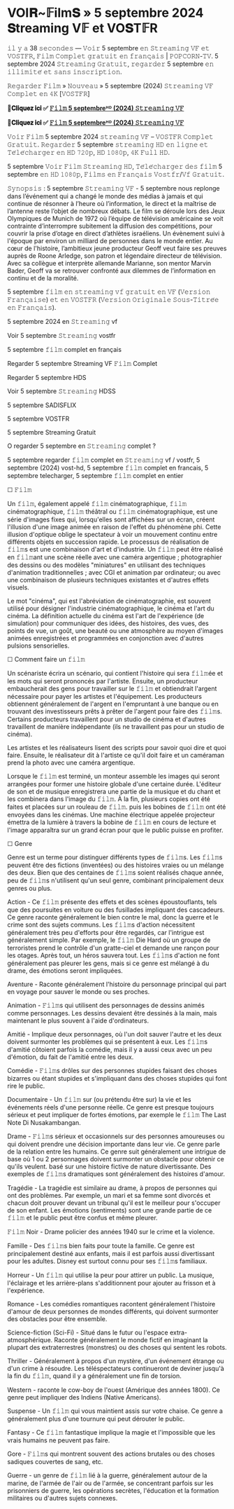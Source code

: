 # VOI𝐑~𝔽ilm𝐒 » 5 septembre 2024 𝐒treaming V𝔽 et VO𝐒T𝔽R
𝚒𝚕 𝚢 𝚊 38 𝚜𝚎𝚌𝚘𝚗𝚍𝚎𝚜 — 𝚅𝚘𝚒𝚛 5 septembre 𝚎𝚗 𝚂𝚝𝚛𝚎𝚊𝚖𝚒𝚗𝚐 𝚅𝙵 𝚎𝚝 𝚅𝙾𝚂𝚃𝙵𝚁, 𝙵𝚒𝚕𝚖 𝙲𝚘𝚖𝚙𝚕𝚎𝚝 𝚐𝚛𝚊𝚝𝚞𝚒𝚝 𝚎𝚗 𝚏𝚛𝚊𝚗𝚌̧𝚊𝚒𝚜 | 𝙿𝙾𝙿𝙲𝙾𝚁𝙽-𝚃𝚅. 5 septembre 2024 𝚂𝚝𝚛𝚎𝚊𝚖𝚒𝚗𝚐 𝙶𝚛𝚊𝚝𝚞𝚒𝚝, 𝚛𝚎𝚐𝚊𝚛𝚍𝚎𝚛 5 septembre 𝚎𝚗 𝚒𝚕𝚕𝚒𝚖𝚒𝚝𝚎́ 𝚎𝚝 𝚜𝚊𝚗𝚜 𝚒𝚗𝚜𝚌𝚛𝚒𝚙𝚝𝚒𝚘𝚗.

𝚁𝚎𝚐𝚊𝚛𝚍𝚎𝚛 𝙵𝚒𝚕𝚖 » 𝙽𝚘𝚞𝚟𝚎𝚊𝚞 » 5 septembre (2024) 𝚂𝚝𝚛𝚎𝚊𝚖𝚒𝚗𝚐 𝚅𝙵 𝙲𝚘𝚖𝚙𝚕𝚎𝚝 𝚎𝚗 𝟺𝙺 [𝚅𝙾𝚂𝚃𝙵𝚁]

**🔸𝐂𝐥𝐢𝐪𝐮𝐞𝐳 𝐢𝐜𝐢 ✅ [𝙵𝚒𝚕𝚖 5 septembreᴴᴰ (2024) 𝚂𝚝𝚛𝚎𝚊𝚖𝚒𝚗𝚐 𝚅𝙵](https://t.co/mFrB0iMMAO)**

**🔸𝐂𝐥𝐢𝐪𝐮𝐞𝐳 𝐢𝐜𝐢 ✅ [𝙵𝚒𝚕𝚖 5 septembreᴴᴰ (2024) 𝚂𝚝𝚛𝚎𝚊𝚖𝚒𝚗𝚐 𝚅𝙵](https://t.co/mFrB0iMMAO)**

𝚅𝚘𝚒𝚛 𝙵𝚒𝚕𝚖 5 septembre 2024 𝚜𝚝𝚛𝚎𝚊𝚖𝚒𝚗𝚐 𝚅𝙵 – 𝚅𝙾𝚂𝚃𝙵𝚁 𝙲𝚘𝚖𝚙𝚕𝚎𝚝 𝙶𝚛𝚊𝚝𝚞𝚒𝚝. 𝚁𝚎𝚐𝚊𝚛𝚍𝚎𝚛 5 septembre 𝚜𝚝𝚛𝚎𝚊𝚖𝚒𝚗𝚐 𝙷𝙳 𝚎𝚗 𝚕𝚒𝚐𝚗𝚎 𝚎𝚝 𝚃𝚎́𝚕𝚎́𝚌𝚑𝚊𝚛𝚐𝚎𝚛 𝚎𝚗 𝙷𝙳 𝟽𝟸𝟶𝚙, 𝙷𝙳 𝟷𝟶𝟾𝟶𝚙, 𝟺𝙺 𝙵𝚞𝚕𝚕 𝙷𝙳.

5 septembre 𝚅𝚘𝚒𝚛 𝙵𝚒𝚕𝚖 𝚂𝚝𝚛𝚎𝚊𝚖𝚒𝚗𝚐 𝙷𝙳, 𝚃𝚎́𝚕𝚎́𝚌𝚑𝚊𝚛𝚐𝚎𝚛 𝚍𝚎𝚜 𝚏𝚒𝚕𝚖 5 septembre 𝚎𝚗 𝙷𝙳 𝟷𝟶𝟾𝟶𝚙, 𝙵𝚒𝚕𝚖𝚜 𝚎𝚗 𝙵𝚛𝚊𝚗𝚌̧𝚊𝚒𝚜 𝚅𝚘𝚜𝚝𝚏𝚛/𝚅𝚏 𝙶𝚛𝚊𝚝𝚞𝚒𝚝.

𝚂𝚢𝚗𝚘𝚙𝚜𝚒𝚜 : 5 septembre 𝚂𝚝𝚛𝚎𝚊𝚖𝚒𝚗𝚐 𝚅𝙵 - 5 septembre nous replonge dans l’événement qui a changé le monde des médias à jamais et qui continue de résonner à l’heure où l’information, le direct et la maîtrise de l’antenne reste l’objet de nombreux débats. Le film se déroule lors des Jeux Olympiques de Munich de 1972 où l’équipe de télévision américaine se voit contrainte d’interrompre subitement la diffusion des compétitions, pour couvrir la prise d’otage en direct d’athlètes israéliens. Un évènement suivi à l'époque par environ un milliard de personnes dans le monde entier. Au cœur de l'histoire, l’ambitieux jeune producteur Geoff veut faire ses preuves auprès de Roone Arledge, son patron et légendaire directeur de télévision. Avec sa collègue et interprète allemande Marianne, son mentor Marvin Bader, Geoff va se retrouver confronté aux dilemmes de l’information en continu et de la moralité.

5 septembre 𝚏𝚒𝚕𝚖 𝚎𝚗 𝚜𝚝𝚛𝚎𝚊𝚖𝚒𝚗𝚐 𝚟𝚏 𝚐𝚛𝚊𝚝𝚞𝚒𝚝 𝚎𝚗 𝚅𝙵 (𝚅𝚎𝚛𝚜𝚒𝚘𝚗 𝙵𝚛𝚊𝚗𝚌̧𝚊𝚒𝚜𝚎) 𝚎𝚝 𝚎𝚗 𝚅𝙾𝚂𝚃𝙵𝚁 (𝚅𝚎𝚛𝚜𝚒𝚘𝚗 𝙾𝚛𝚒𝚐𝚒𝚗𝚊𝚕𝚎 𝚂𝚘𝚞𝚜-𝚃𝚒𝚝𝚛𝚎́𝚎 𝚎𝚗 𝙵𝚛𝚊𝚗𝚌̧𝚊𝚒𝚜).

5 septembre 2024 en 𝚂𝚝𝚛𝚎𝚊𝚖𝚒𝚗𝚐 vf

Voir 5 septembre 𝚂𝚝𝚛𝚎𝚊𝚖𝚒𝚗𝚐 vostfr

5 septembre 𝚏𝚒𝚕𝚖 complet en français

Regarder 5 septembre Streaming VF 𝙵𝚒𝚕𝚖 Complet

Regarder 5 septembre HDS

Voir 5 septembre 𝚂𝚝𝚛𝚎𝚊𝚖𝚒𝚗𝚐 HDSS

5 septembre SADISFLIX

5 septembre VOSTFR

5 septembre Streaming Gratuit

O regarder 5 septembre en 𝚂𝚝𝚛𝚎𝚊𝚖𝚒𝚗𝚐 complet ?

5 septembre regarder 𝚏𝚒𝚕𝚖 complet en 𝚂𝚝𝚛𝚎𝚊𝚖𝚒𝚗𝚐 vf / vostfr, 5 septembre (2024) vost-hd, 5 septembre 𝚏𝚒𝚕𝚖 complet en francais, 5 septembre telecharger, 5 septembre 𝚏𝚒𝚕𝚖 complet en entier

☐ 𝙵𝚒𝚕𝚖

Un 𝚏𝚒𝚕𝚖, également appelé 𝚏𝚒𝚕𝚖 cinématographique, 𝚏𝚒𝚕𝚖 cinématographique, 𝚏𝚒𝚕𝚖 théâtral ou 𝚏𝚒𝚕𝚖 cinématographique, est une série d'images fixes qui, lorsqu'elles sont affichées sur un écran, créent l'illusion d'une image animée en raison de l'effet du phénomène phi. Cette illusion d'optique oblige le spectateur à voir un mouvement continu entre différents objets en succession rapide. Le processus de réalisation de 𝚏𝚒𝚕𝚖s est une combinaison d'art et d'industrie. Un 𝚏𝚒𝚕𝚖 peut être réalisé en 𝚏𝚒𝚕𝚖ant une scène réelle avec une caméra argentique ; photographier des dessins ou des modèles "miniatures" en utilisant des techniques d'animation traditionnelles ; avec CGI et animation par ordinateur; ou avec une combinaison de plusieurs techniques existantes et d'autres effets visuels.

Le mot "cinéma", qui est l'abréviation de cinématographie, est souvent utilisé pour désigner l'industrie cinématographique, le cinéma et l'art du cinéma. La définition actuelle du cinéma est l'art de l'expérience (de simulation) pour communiquer des idées, des histoires, des vues, des points de vue, un goût, une beauté ou une atmosphère au moyen d'images animées enregistrées et programmées en conjonction avec d'autres pulsions sensorielles.

☐ Comment faire un 𝚏𝚒𝚕𝚖

Un scénariste écrira un scénario, qui contient l'histoire qui sera 𝚏𝚒𝚕𝚖ée et les mots qui seront prononcés par l'artiste. Ensuite, un producteur embaucherait des gens pour travailler sur le 𝚏𝚒𝚕𝚖 et obtiendrait l'argent nécessaire pour payer les artistes et l'équipement. Les producteurs obtiennent généralement de l'argent en l'empruntant à une banque ou en trouvant des investisseurs prêts à prêter de l'argent pour faire des 𝚏𝚒𝚕𝚖s. Certains producteurs travaillent pour un studio de cinéma et d'autres travaillent de manière indépendante (ils ne travaillent pas pour un studio de cinéma).

Les artistes et les réalisateurs lisent des scripts pour savoir quoi dire et quoi faire. Ensuite, le réalisateur dit à l'artiste ce qu'il doit faire et un caméraman prend la photo avec une caméra argentique.

Lorsque le 𝚏𝚒𝚕𝚖 est terminé, un monteur assemble les images qui seront arrangées pour former une histoire globale d'une certaine durée. L'éditeur de son et de musique enregistrera une partie de la musique et du chant et les combinera dans l'image du 𝚏𝚒𝚕𝚖. À la fin, plusieurs copies ont été faites et placées sur un rouleau de 𝚏𝚒𝚕𝚖. puis les bobines de 𝚏𝚒𝚕𝚖 ont été envoyées dans les cinémas. Une machine électrique appelée projecteur émettra de la lumière à travers la bobine de 𝚏𝚒𝚕𝚖 en cours de lecture et l'image apparaîtra sur un grand écran pour que le public puisse en profiter.

☐ Genre

Genre est un terme pour distinguer différents types de 𝚏𝚒𝚕𝚖s. Les 𝚏𝚒𝚕𝚖s peuvent être des fictions (inventées) ou des histoires vraies ou un mélange des deux. Bien que des centaines de 𝚏𝚒𝚕𝚖s soient réalisés chaque année, peu de 𝚏𝚒𝚕𝚖s n'utilisent qu'un seul genre, combinant principalement deux genres ou plus.

Action - Ce 𝚏𝚒𝚕𝚖 présente des effets et des scènes époustouflants, tels que des poursuites en voiture ou des fusillades impliquant des cascadeurs. Ce genre raconte généralement le bien contre le mal, donc la guerre et le crime sont des sujets communs. Les 𝚏𝚒𝚕𝚖s d'action nécessitent généralement très peu d'efforts pour être regardés, car l'intrigue est généralement simple. Par exemple, le 𝚏𝚒𝚕𝚖 Die Hard où un groupe de terroristes prend le contrôle d'un gratte-ciel et demande une rançon pour les otages. Après tout, un héros sauvera tout. Les 𝚏𝚒𝚕𝚖s d'action ne font généralement pas pleurer les gens, mais si ce genre est mélangé à du drame, des émotions seront impliquées.

Aventure - Raconte généralement l'histoire du personnage principal qui part en voyage pour sauver le monde ou ses proches.

Animation - 𝙵𝚒𝚕𝚖s qui utilisent des personnages de dessins animés comme personnages. Les dessins devaient être dessinés à la main, mais maintenant le plus souvent à l'aide d'ordinateurs.

Amitié - Implique deux personnages, où l'un doit sauver l'autre et les deux doivent surmonter les problèmes qui se présentent à eux. Les 𝚏𝚒𝚕𝚖s d'amitié côtoient parfois la comédie, mais il y a aussi ceux avec un peu d'émotion, du fait de l'amitié entre les deux.

Comédie - 𝙵𝚒𝚕𝚖s drôles sur des personnes stupides faisant des choses bizarres ou étant stupides et s'impliquant dans des choses stupides qui font rire le public.

Documentaire - Un 𝚏𝚒𝚕𝚖 sur (ou prétendu être sur) la vie et les événements réels d'une personne réelle. Ce genre est presque toujours sérieux et peut impliquer de fortes émotions, par exemple le 𝚏𝚒𝚕𝚖 The Last Note Di Nusakambangan.

Drame - 𝙵𝚒𝚕𝚖s sérieux et occasionnels sur des personnes amoureuses ou qui doivent prendre une décision importante dans leur vie. Ce genre parle de la relation entre les humains. Ce genre suit généralement une intrigue de base où 1 ou 2 personnages doivent surmonter un obstacle pour obtenir ce qu'ils veulent. basé sur une histoire fictive de nature divertissante. Des exemples de 𝚏𝚒𝚕𝚖s dramatiques sont généralement des histoires d'amour.

Tragédie - La tragédie est similaire au drame, à propos de personnes qui ont des problèmes. Par exemple, un mari et sa femme sont divorcés et chacun doit prouver devant un tribunal qu'il est le meilleur pour s'occuper de son enfant. Les émotions (sentiments) sont une grande partie de ce 𝚏𝚒𝚕𝚖 et le public peut être confus et même pleurer.

𝙵𝚒𝚕𝚖 Noir - Drame policier des années 1940 sur le crime et la violence.

Famille - Des 𝚏𝚒𝚕𝚖s bien faits pour toute la famille. Ce genre est principalement destiné aux enfants, mais il est parfois aussi divertissant pour les adultes. Disney est surtout connu pour ses 𝚏𝚒𝚕𝚖s familiaux.

Horreur - Un 𝚏𝚒𝚕𝚖 qui utilise la peur pour attirer un public. La musique, l'éclairage et les arrière-plans s'additionnent pour ajouter au frisson et à l'expérience.

Romance - Les comédies romantiques racontent généralement l'histoire d'amour de deux personnes de mondes différents, qui doivent surmonter des obstacles pour être ensemble.

Science-fiction (Sci-Fi) - Situé dans le futur ou l'espace extra-atmosphérique. Raconte généralement le monde fictif en imaginant la plupart des extraterrestres (monstres) ou des choses qui sentent les robots.

Thriller - Généralement à propos d'un mystère, d'un événement étrange ou d'un crime à résoudre. Les téléspectateurs continueront de deviner jusqu'à la fin du 𝚏𝚒𝚕𝚖, quand il y a généralement une fin de torsion.

Western - raconte le cow-boy de l'ouest (Amérique des années 1800). Ce genre peut impliquer des Indiens (Native Americans).

Suspense - Un 𝚏𝚒𝚕𝚖 qui vous maintient assis sur votre chaise. Ce genre a généralement plus d'une tournure qui peut dérouter le public.

Fantasy - Ce 𝚏𝚒𝚕𝚖 fantastique implique la magie et l'impossible que les vrais humains ne peuvent pas faire.

Gore - 𝙵𝚒𝚕𝚖s qui montrent souvent des actions brutales ou des choses sadiques couvertes de sang, etc.

Guerre - un genre de 𝚏𝚒𝚕𝚖 lié à la guerre, généralement autour de la marine, de l'armée de l'air ou de l'armée, se concentrant parfois sur les prisonniers de guerre, les opérations secrètes, l'éducation et la formation militaires ou d'autres sujets connexes.
